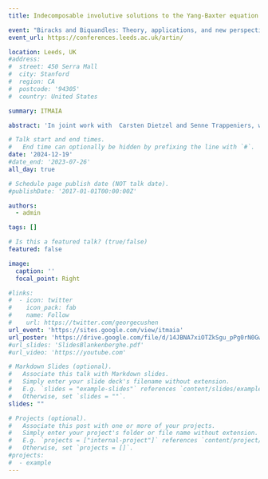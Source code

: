```yaml
---
title: Indecomposable involutive solutions to the Yang-Baxter equation of prime-squared size

event: "Biracks and Biquandles: Theory, applications, and new perspectives"
event_url: https://conferences.leeds.ac.uk/artin/

location: Leeds, UK
#address:
#  street: 450 Serra Mall
#  city: Stanford
#  region: CA
#  postcode: '94305'
#  country: United States

summary: ITMAIA

abstract: 'In joint work with  Carsten Dietzel and Senne Trappeniers, we study involutive indecomposable  solutions to the Yang-Baxter equation. These solutions correspond to a transitive permutation group that encodes their combinatorial properties through an associated permutation skew brace. Building on works by  Jedlička-Pilitowska and Cedó-Okniński, we fully classify solutions of prime-squared size.'

# Talk start and end times.
#   End time can optionally be hidden by prefixing the line with `#`.
date: '2024-12-19'
#date_end: '2023-07-26'
all_day: true

# Schedule page publish date (NOT talk date).
#publishDate: '2017-01-01T00:00:00Z'

authors:
  - admin

tags: []

# Is this a featured talk? (true/false)
featured: false

image:
  caption: ''
  focal_point: Right

#links:
#  - icon: twitter
#    icon_pack: fab
#    name: Follow
#    url: https://twitter.com/georgecushen
url_event: 'https://sites.google.com/view/itmaia'
url_poster: 'https://drive.google.com/file/d/14JBNA7xiOTZkSgu_pPg0rN0GwjMyHzCp/view'
#url_slides: 'SlidesBlankenberghe.pdf'
#url_video: 'https://youtube.com'

# Markdown Slides (optional).
#   Associate this talk with Markdown slides.
#   Simply enter your slide deck's filename without extension.
#   E.g. `slides = "example-slides"` references `content/slides/example-slides.md`.
#   Otherwise, set `slides = ""`.
slides: ""

# Projects (optional).
#   Associate this post with one or more of your projects.
#   Simply enter your project's folder or file name without extension.
#   E.g. `projects = ["internal-project"]` references `content/project/deep-learning/index.md`.
#   Otherwise, set `projects = []`.
#projects:
#  - example
---
```

